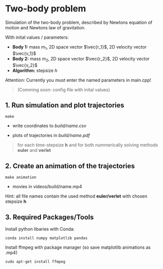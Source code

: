 # Two-body problem
Simulation of the two-body problem, described by Newtons equation of motion and Newtons law of gravitation.

With inital values / parameters:
- **Body 1:** mass $m_1$, 2D space vector $\vec{r_1}$, 2D velocity vector $\vec{v_1}$
- **Body 2:** mass $m_2$, 2D space vector $\vec{r_2}$, 2D velocity vector $\vec{v_2}$
- **Algorithm:** stepsize $h$

Attention: Currently you must enter the named parameters in main.cpp!
> (Comming soon: config file with inital values)

## 1. Run simulation and plot trajectories
```
make
```
- write coordinates to *build/name.csv*

- plots of trajectories in *build/name.pdf*

> for each time-stepsize **h** and for both nummerically solving methods **euler** and **verlet**


## 2. Create an animation of the trajectories
```
make animation
```
- movies in videos/build/name.mp4


Hint: all file names contain the used method **euler/verlet** with chosen stepsize **h**

## 3. Required Packages/Tools
Install python libaries with Conda:
```
conda install numpy matplotlib pandas
```

Install ffmpeg with package manager (so save matplotlib animations as .mp4)
```
sudo apt-get install ffmpeg
```
